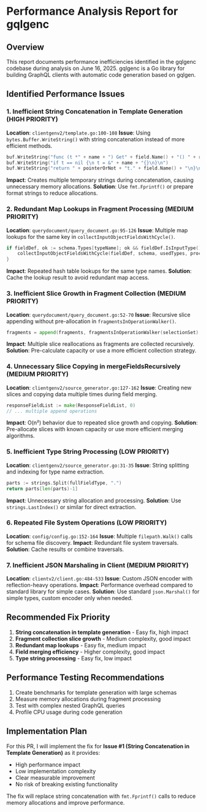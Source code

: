 # Performance Analysis Report for gqlgenc

## Overview
This report documents performance inefficiencies identified in the gqlgenc codebase during analysis on June 16, 2025. gqlgenc is a Go library for building GraphQL clients with automatic code generation based on gqlgen.

## Identified Performance Issues

### 1. **Inefficient String Concatenation in Template Generation** (HIGH PRIORITY)
**Location**: `clientgenv2/template.go:100-108`
**Issue**: Using `bytes.Buffer.WriteString()` with string concatenation instead of more efficient methods.
```go
buf.WriteString("func (t *" + name + ") Get" + field.Name() + "() " + returns + "{\n")
buf.WriteString("if t == nil {\n t = &" + name + "{}\n}\n")
buf.WriteString("return " + pointerOrNot + "t." + field.Name() + "\n}\n")
```
**Impact**: Creates multiple temporary strings during concatenation, causing unnecessary memory allocations.
**Solution**: Use `fmt.Fprintf()` or prepare format strings to reduce allocations.

### 2. **Redundant Map Lookups in Fragment Processing** (MEDIUM PRIORITY)
**Location**: `querydocument/query_document.go:95-126`
**Issue**: Multiple map lookups for the same key in `collectInputObjectFieldsWithCycle()`.
```go
if fieldDef, ok := schema.Types[typeName]; ok && fieldDef.IsInputType() {
    collectInputObjectFieldsWithCycle(fieldDef, schema, usedTypes, processedTypes)
}
```
**Impact**: Repeated hash table lookups for the same type names.
**Solution**: Cache the lookup result to avoid redundant map access.

### 3. **Inefficient Slice Growth in Fragment Collection** (MEDIUM PRIORITY)
**Location**: `querydocument/query_document.go:52-70`
**Issue**: Recursive slice appending without pre-allocation in `fragmentsInOperationWalker()`.
```go
fragments = append(fragments, fragmentsInOperationWalker(selectionSet)...)
```
**Impact**: Multiple slice reallocations as fragments are collected recursively.
**Solution**: Pre-calculate capacity or use a more efficient collection strategy.

### 4. **Unnecessary Slice Copying in mergeFieldsRecursively** (MEDIUM PRIORITY)
**Location**: `clientgenv2/source_generator.go:127-162`
**Issue**: Creating new slices and copying data multiple times during field merging.
```go
responseFieldList := make(ResponseFieldList, 0)
// ... multiple append operations
```
**Impact**: O(n²) behavior due to repeated slice growth and copying.
**Solution**: Pre-allocate slices with known capacity or use more efficient merging algorithms.

### 5. **Inefficient Type String Processing** (LOW PRIORITY)
**Location**: `clientgenv2/source_generator.go:31-35`
**Issue**: String splitting and indexing for type name extraction.
```go
parts := strings.Split(fullFieldType, ".")
return parts[len(parts)-1]
```
**Impact**: Unnecessary string allocation and processing.
**Solution**: Use `strings.LastIndex()` or similar for direct extraction.

### 6. **Repeated File System Operations** (LOW PRIORITY)
**Location**: `config/config.go:152-164`
**Issue**: Multiple `filepath.Walk()` calls for schema file discovery.
**Impact**: Redundant file system traversals.
**Solution**: Cache results or combine traversals.

### 7. **Inefficient JSON Marshaling in Client** (MEDIUM PRIORITY)
**Location**: `clientv2/client.go:484-533`
**Issue**: Custom JSON encoder with reflection-heavy operations.
**Impact**: Performance overhead compared to standard library for simple cases.
**Solution**: Use standard `json.Marshal()` for simple types, custom encoder only when needed.

## Recommended Fix Priority

1. **String concatenation in template generation** - Easy fix, high impact
2. **Fragment collection slice growth** - Medium complexity, good impact
3. **Redundant map lookups** - Easy fix, medium impact
4. **Field merging efficiency** - Higher complexity, good impact
5. **Type string processing** - Easy fix, low impact

## Performance Testing Recommendations

1. Create benchmarks for template generation with large schemas
2. Measure memory allocations during fragment processing
3. Test with complex nested GraphQL queries
4. Profile CPU usage during code generation

## Implementation Plan

For this PR, I will implement the fix for **Issue #1 (String Concatenation in Template Generation)** as it provides:
- High performance impact
- Low implementation complexity
- Clear measurable improvement
- No risk of breaking existing functionality

The fix will replace string concatenation with `fmt.Fprintf()` calls to reduce memory allocations and improve performance.
